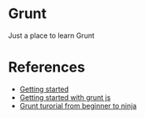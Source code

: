 # Grunt
Just a place to learn Grunt

# References
- [Getting started](https://gruntjs.com/getting-started)
- [Getting started with grunt js](https://semaphoreci.com/community/tutorials/getting-started-with-grunt-js)
- [Grunt turorial from beginner to ninja](https://adrianmejia.com/grunt-js-tutorial-from-beginner-to-ninja/)
